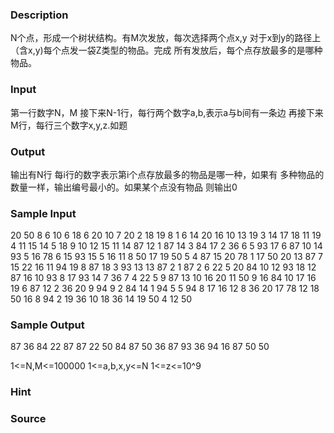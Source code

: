 
### Description
N个点，形成一个树状结构。有M次发放，每次选择两个点x,y
对于x到y的路径上（含x,y)每个点发一袋Z类型的物品。完成
所有发放后，每个点存放最多的是哪种物品。
### Input
第一行数字N，M
接下来N-1行，每行两个数字a,b,表示a与b间有一条边
再接下来M行，每行三个数字x,y,z.如题
### Output


输出有N行
每i行的数字表示第i个点存放最多的物品是哪一种，如果有
多种物品的数量一样，输出编号最小的。如果某个点没有物品
则输出0
### Sample Input
20 50
8 6
10 6
18 6
20 10
7 20
2 18
19 8
1 6
14 20
16 10
13 19
3 14
17 18
11 19
4 11
15 14
5 18
9 10
12 15
11 14 87
12 1 87
14 3 84
17 2 36
6 5 93
17 6 87
10 14 93
5 16 78
6 15 93
15 5 16
11 8 50
17 19 50
5 4 87
15 20 78
1 17 50
20 13 87
7 15 22
16 11 94
19 8 87
18 3 93
13 13 87
2 1 87
2 6 22
5 20 84
10 12 93
18 12 87
16 10 93
8 17 93
14 7 36
7 4 22
5 9 87
13 10 16
20 11 50
9 16 84
10 17 16
19 6 87
12 2 36
20 9 94
9 2 84
14 1 94
5 5 94
8 17 16
12 8 36
20 17 78
12 18 50
16 8 94
2 19 36
10 18 36
14 19 50
4 12 50

### Sample Output
87
36
84
22
87
87
22
50
84
87
50
36
87
93
36
94
16
87
50
50



1<=N,M<=100000
1<=a,b,x,y<=N
1<=z<=10^9


### Hint

### Source
